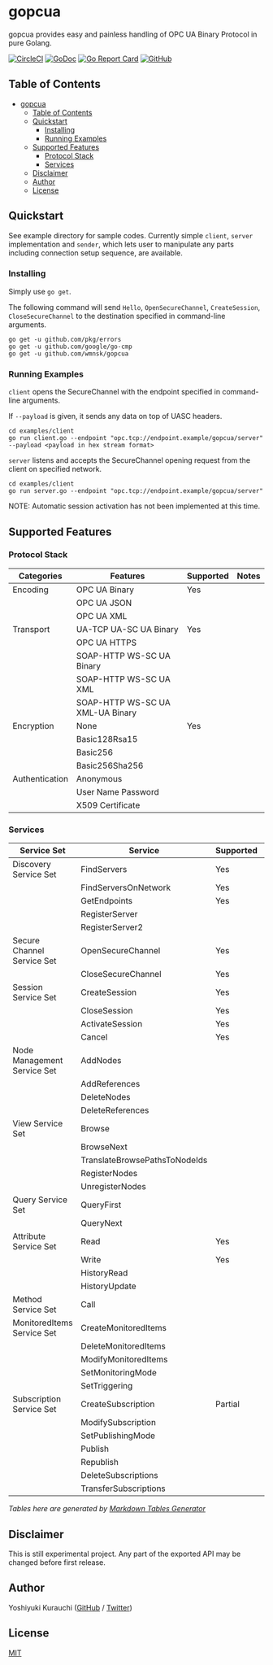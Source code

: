 # gopcua

gopcua provides easy and painless handling of OPC UA Binary Protocol in pure Golang.

[![CircleCI](https://circleci.com/gh/wmnsk/gopcua.svg?style=svg)](https://circleci.com/gh/wmnsk/gopcua)
[![GoDoc](https://godoc.org/github.com/wmnsk/gopcua?status.svg)](https://godoc.org/github.com/wmnsk/gopcua)
[![Go Report Card](https://goreportcard.com/badge/github.com/wmnsk/gopcua)](https://goreportcard.com/report/github.com/wmnsk/gopcua)
[![GitHub](https://img.shields.io/github/license/mashape/apistatus.svg)](https://github.com/wmnsk/gopcua/blob/master/LICENSE)

## Table of Contents

- [gopcua](#gopcua)
  - [Table of Contents](#table-of-contents)
  - [Quickstart](#quickstart)
    - [Installing](#installing)
    - [Running Examples](#running-examples)
  - [Supported Features](#supported-features)
    - [Protocol Stack](#protocol-stack)
    - [Services](#services)
  - [Disclaimer](#disclaimer)
  - [Author](#author)
  - [License](#license)

## Quickstart

See example directory for sample codes.
Currently simple `client`, `server` implementation and `sender`, which lets user to manipulate any parts including connection setup sequence, are available.

### Installing

Simply use `go get`.

The following command will send `Hello`, `OpenSecureChannel`, `CreateSession`, `CloseSecureChannel` to the destination specified in command-line arguments.

```shell-session
go get -u github.com/pkg/errors
go get -u github.com/google/go-cmp
go get -u github.com/wmnsk/gopcua
```

### Running Examples

`client` opens the SecureChannel with the endpoint specified in command-line arguments.

If `--payload` is given, it sends any data on top of UASC headers.

```shell-session
cd examples/client
go run client.go --endpoint "opc.tcp://endpoint.example/gopcua/server" --payload <payload in hex stream format>
```

`server` listens and accepts the SecureChannel opening request from the client on specified network.

```shell-session
cd examples/client
go run server.go --endpoint "opc.tcp://endpoint.example/gopcua/server"
```

NOTE: Automatic session activation has not been implemented at this time.

## Supported Features

### Protocol Stack

| Categories     | Features                         | Supported | Notes |
| -------------- | -------------------------------- | --------- | ----- |
| Encoding       | OPC UA Binary                    | Yes       |       |
|                | OPC UA JSON                      |           |       |
|                | OPC UA XML                       |           |       |
| Transport      | UA-TCP UA-SC UA Binary           | Yes       |       |
|                | OPC UA HTTPS                     |           |       |
|                | SOAP-HTTP WS-SC UA Binary        |           |       |
|                | SOAP-HTTP WS-SC UA XML           |           |       |
|                | SOAP-HTTP WS-SC UA XML-UA Binary |           |       |
| Encryption     | None                             | Yes       |       |
|                | Basic128Rsa15                    |           |       |
|                | Basic256                         |           |       |
|                | Basic256Sha256                   |           |       |
| Authentication | Anonymous                        |           |       |
|                | User Name Password               |           |       |
|                | X509 Certificate                 |           |       |

### Services

| Service Set                 | Service                       | Supported | Notes        |
| --------------------------- | ----------------------------- | --------- | ------------ |
| Discovery Service Set       | FindServers                   | Yes       |              |
|                             | FindServersOnNetwork          | Yes       |              |
|                             | GetEndpoints                  | Yes       |              |
|                             | RegisterServer                |           |              |
|                             | RegisterServer2               |           |              |
| Secure Channel Service Set  | OpenSecureChannel             | Yes       |              |
|                             | CloseSecureChannel            | Yes       |              |
| Session Service Set         | CreateSession                 | Yes       |              |
|                             | CloseSession                  | Yes       |              |
|                             | ActivateSession               | Yes       |              |
|                             | Cancel                        | Yes       |              |
| Node Management Service Set | AddNodes                      |           |              |
|                             | AddReferences                 |           |              |
|                             | DeleteNodes                   |           |              |
|                             | DeleteReferences              |           |              |
| View Service Set            | Browse                        |           |              |
|                             | BrowseNext                    |           |              |
|                             | TranslateBrowsePathsToNodeIds |           |              |
|                             | RegisterNodes                 |           |              |
|                             | UnregisterNodes               |           |              |
| Query Service Set           | QueryFirst                    |           |              |
|                             | QueryNext                     |           |              |
| Attribute Service Set       | Read                          | Yes       |              |
|                             | Write                         | Yes       |              |
|                             | HistoryRead                   |           |              |
|                             | HistoryUpdate                 |           |              |
| Method Service Set          | Call                          |           |              |
| MonitoredItems Service Set  | CreateMonitoredItems          |           |              |
|                             | DeleteMonitoredItems          |           |              |
|                             | ModifyMonitoredItems          |           |              |
|                             | SetMonitoringMode             |           |              |
|                             | SetTriggering                 |           |              |
| Subscription Service Set    | CreateSubscription            | Partial   | Request-only |
|                             | ModifySubscription            |           |              |
|                             | SetPublishingMode             |           |              |
|                             | Publish                       |           |              |
|                             | Republish                     |           |              |
|                             | DeleteSubscriptions           |           |              |
|                             | TransferSubscriptions         |           |              |

_Tables here are generated by [Markdown Tables Generator](https://www.tablesgenerator.com/markdown_tables)_

## Disclaimer

This is still experimental project. Any part of the exported API may be changed before first release.

## Author

Yoshiyuki Kurauchi ([GitHub](https://github.com/wmnsk/) / [Twitter](https://twitter.com/wmnskdmms))

## License

[MIT](https://github.com/wmnsk/gopc-ua/blob/master/LICENSE)
